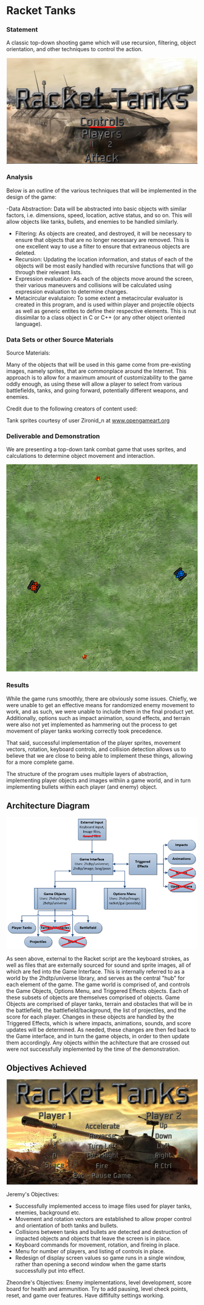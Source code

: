 # Racket Tanks

### Statement
A classic top-down shooting game which will  use recursion, filtering, object orientation, and other techniques to control the action.

![Title Screen](title_capture.PNG)

### Analysis
Below is an outline of the various techniques that will be implemented in the design of the game:

-Data Abstraction: Data will be abstracted into basic objects with similar factors, i.e. dimensions, speed, location, active status, and so on. This will allow objects like tanks, bullets, and enemies to be handled similarly.
- Filtering: As objects are created, and destroyed, it will be necessary to ensure that objects that are no longer necessary are removed. This is one excellent way to use a filter to ensure that extraneous objects are deleted.
- Recursion: Updating the location information, and status of each of the objects will be most easily handled with recursive functions that will go through their relevant lists.
- Expression evaluation: As each of the objects move around the screen, their various maneuvers and collisions will be calculated using expression evaluation to determine changes.
- Metacircular evalutaion: To some extent a metacircular evaluator is created in this program, and is used within player and projectile objects as well as generic entites to define their respective elements. This is nut dissimilar to a class object in C or C++ (or any other object oriented language).


### Data Sets or other Source Materials

Source Materials:

Many of the objects that will be used in this game come from pre-existing images, namely sprites, that are commonplace around the Internet. This approach is to allow for a maximum amount of customizability to the game oddly enough, as using these will allow a player to select from various battlefields, tanks, and going forward, potentially different weapons, and enemies.

Credit due to the following creators of content used:

Tank sprites courtesy of user Zironid_n at www.opengameart.org

### Deliverable and Demonstration

We are presenting a top-down tank combat game that uses sprites, and calculations to determine object movement and interaction.

![Combat Sample](combat_capture.PNG)

### Results

While the game runs smoothly, there are obviously some issues. Chiefly, we were unable to get an effective means for randomized enemy movement to work, and as such, we were unable to include them in the final product yet. Additionally, options such as impact animation, sound effects, and terrain were also not yet implemented as hammering out the process to get movement of player tanks working correctly took precedence.

That said, successful implementation of the player sprites, movement vectors, rotation, keyboard controls, and collision detection allows us to believe that we are close to being able to implement these things, allowing for a more complete game.

The structure of the program uses multiple layers of abstraction, implementing player objects and images withiin a game world, and in turn implementing bullets within each player (and enemy) object.

## Architecture Diagram

![Project Architecture](pa.png)

As seen above, external to the Racket script are the keyboard strokes, as well as files that are externally sourced for sound and sprite images, all of which are fed into the Game Interface. This is internally referred to as a world by the 2hdtp/universe library, and serves as the central "hub" for each element of the game. 
The game world is comprised of, and controls the Game Objects, Options Menu, and Triggered Effects objects. Each of these subsets of objects are themselves comprised of objects. Game Objects are comprised of player tanks, terrain and obstacles that will be in the battlefield, the battlefield/background, the list of projectiles, and the score for each player. Changes in these objects are handled by the Triggered Effects, which is where impacts, animations, sounds, and score updates will be determined. As needed, these changes are then fed back to the Game interface, and in turn the game objects, in order to then update them accordingly.
Any objects within the achitecture that are crossed out were not successfully implemented by the time of the demonstration.

## Objectives Achieved

![Controls Menu](ctrl_capture.PNG)

Jeremy's Objectives:
- Successfully implemented access to image files used for player tanks, enemies, background etc.
- Movement and rotation vectors are established to allow proper control and orientation of both tanks and bullets.
- Collisions between tanks and bullets are detected and destruction of impacted objects and objects that leave the screen is in place.
- Keyboard commands for movement, rotation, and fireing in place.
- Menu for number of players, and listing of controls in place.
- Redesign of display screen values so game runs in a single window, rather than opening a second window when the game starts successfully put into effect.

Zheondre's Objectives: 
Enemy implementations, level development, score board for health and ammunition. 
Try to add pausing, level check points, reset, and game over features. Have diffifulty settings working.
